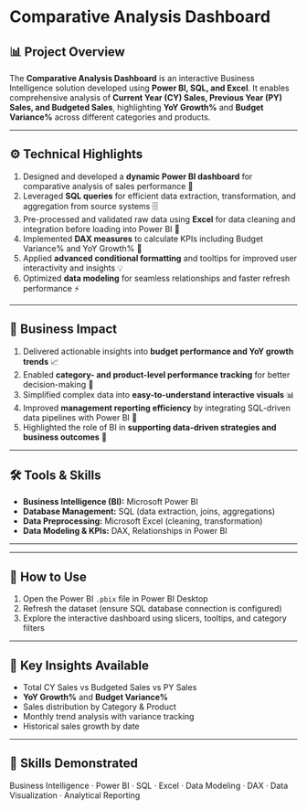 # Comparative Analysis Dashboard  

## 📊 Project Overview  
The **Comparative Analysis Dashboard** is an interactive Business Intelligence solution developed using **Power BI, SQL, and Excel**. It enables comprehensive analysis of **Current Year (CY) Sales, Previous Year (PY) Sales, and Budgeted Sales**, highlighting **YoY Growth%** and **Budget Variance%** across different categories and products.  

---

## ⚙️ Technical Highlights  
1. Designed and developed a **dynamic Power BI dashboard** for comparative analysis of sales performance 🚀  
2. Leveraged **SQL queries** for efficient data extraction, transformation, and aggregation from source systems 🗄️  
3. Pre-processed and validated raw data using **Excel** for data cleaning and integration before loading into Power BI 📑  
4. Implemented **DAX measures** to calculate KPIs including Budget Variance% and YoY Growth% 🔢  
5. Applied **advanced conditional formatting** and tooltips for improved user interactivity and insights 💡  
6. Optimized **data modeling** for seamless relationships and faster refresh performance ⚡  

---

## 💼 Business Impact  
1. Delivered actionable insights into **budget performance and YoY growth trends** 📈  
2. Enabled **category- and product-level performance tracking** for better decision-making 🎯  
3. Simplified complex data into **easy-to-understand interactive visuals** 📊  
4. Improved **management reporting efficiency** by integrating SQL-driven data pipelines with Power BI 🔗  
5. Highlighted the role of BI in **supporting data-driven strategies and business outcomes** 🚀  

---

## 🛠️ Tools & Skills  
- **Business Intelligence (BI):** Microsoft Power BI  
- **Database Management:** SQL (data extraction, joins, aggregations)  
- **Data Preprocessing:** Microsoft Excel (cleaning, transformation)  
- **Data Modeling & KPIs:** DAX, Relationships in Power BI  

---



---

## 🚀 How to Use  
1. Open the Power BI `.pbix` file in Power BI Desktop  
2. Refresh the dataset (ensure SQL database connection is configured)  
3. Explore the interactive dashboard using slicers, tooltips, and category filters  

---

## 📌 Key Insights Available  
- Total CY Sales vs Budgeted Sales vs PY Sales  
- **YoY Growth%** and **Budget Variance%**  
- Sales distribution by Category & Product  
- Monthly trend analysis with variance tracking  
- Historical sales growth by date  

---

## 📖 Skills Demonstrated  
Business Intelligence · Power BI · SQL · Excel · Data Modeling · DAX · Data Visualization · Analytical Reporting
